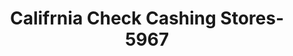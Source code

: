 ---
f_zip-code: 94520
f_state-code: CA
title: Califrnia Check Cashing Stores-5967
f_phone: 925-682-2242
f_city-only: Concord
f_address: 1521 Monument Blvd Concord
f_location-unique-id: '5967'
slug: califrnia-check-cashing-stores-5967
updated-on: '2024-05-30T13:46:58.046Z'
created-on: '2024-05-30T13:36:59.803Z'
published-on: '2024-05-30T13:54:32.469Z'
f_city-state: cms/city/concord-ca.md
f_company: cms/company/califrnia-check-cashing-stores.md
f_state: cms/state/california.md
layout: '[payday-loan].html'
tags: payday-loan
---